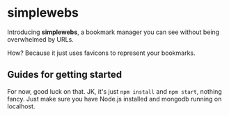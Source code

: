 # simplewebs

Introducing **simplewebs**, a bookmark manager you can see without being overwhelmed by URLs.

How? Because it just uses favicons to represent your bookmarks.

## Guides for getting started

For now, good luck on that. JK, it's just `npm install` and `npm start`, nothing fancy. Just make sure you have Node.js installed and mongodb running on localhost.
